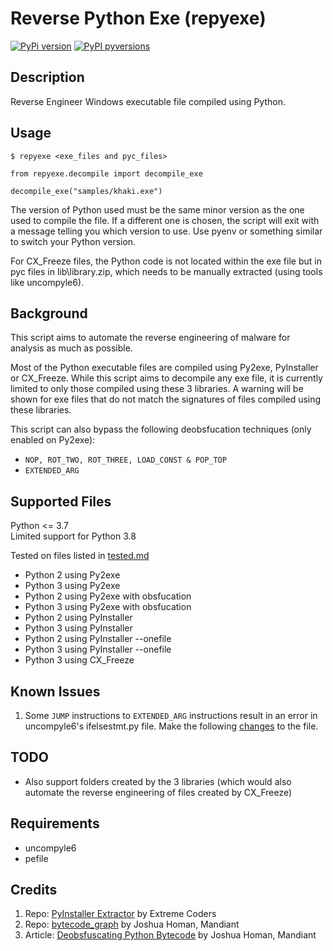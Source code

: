 # Reverse Python Exe (repyexe)

[![PyPi version](https://badgen.net/pypi/v/repyexe/)](https://pypi.org/project/repyexe)
[![PyPI pyversions](https://img.shields.io/pypi/pyversions/repyexe.svg)](https://pypi.org/project/repyexe)

## Description

Reverse Engineer Windows executable file compiled using Python.

## Usage

```
$ repyexe <exe_files and pyc_files>
```
```
from repyexe.decompile import decompile_exe

decompile_exe("samples/khaki.exe")
```
The version of Python used must be the same minor version as the one used to compile the file. If a different one is chosen, the script will exit with a message telling you which version to use. Use pyenv or something similar to switch your Python version.

For CX_Freeze files, the Python code is not located within the exe file but in pyc files in lib\library.zip, which needs to be manually extracted (using tools like uncompyle6).

## Background

This script aims to automate the reverse engineering of malware for analysis as much as possible.

Most of the Python executable files are compiled using Py2exe, PyInstaller or CX_Freeze. While this script aims to decompile any exe file, it is currently limited to only those compiled using these 3 libraries. A warning will be shown for exe files that do not match the signatures of files compiled using these libraries.

This script can also bypass the following deobsfucation techniques (only enabled on Py2exe):
- ``` NOP, ROT_TWO, ROT_THREE, LOAD_CONST & POP_TOP ```
- ``` EXTENDED_ARG ```

## Supported Files

Python <= 3.7  
Limited support for Python 3.8

Tested on files listed in [tested.md](https://github.com/tangboxuan/reverse-python-exe/blob/main/tested.md)

-  Python 2 using Py2exe
-  Python 3 using Py2exe
-  Python 2 using Py2exe with obsfucation
-  Python 3 using Py2exe with obsfucation
-  Python 2 using PyInstaller
-  Python 3 using PyInstaller 
-  Python 2 using PyInstaller --onefile
-  Python 3 using PyInstaller --onefile
-  Python 3 using CX_Freeze 

## Known Issues

1. Some ```JUMP``` instructions to ```EXTENDED_ARG``` instructions result in an error in uncompyle6's ifelsestmt.py file. Make the following [changes](https://github.com/tangboxuan/python-uncompyle6/commit/81633b3c1c3ae49120c755bd3ddfbc80ed452633) to the file.

## TODO

- Also support folders created by the 3 libraries (which would also automate the reverse engineering of files created by CX_Freeze)

## Requirements

- uncompyle6
- pefile

## Credits

1. Repo: [PyInstaller Extractor](https://github.com/extremecoders-re/pyinstxtractor) by Extreme Coders
1. Repo: [bytecode_graph](https://github.com/mandiant/flare-bytecode_graph) by Joshua Homan, Mandiant
1. Article: [Deobsfuscating Python Bytecode](https://www.mandiant.com/resources/deobfuscating-python) by Joshua Homan, Mandiant